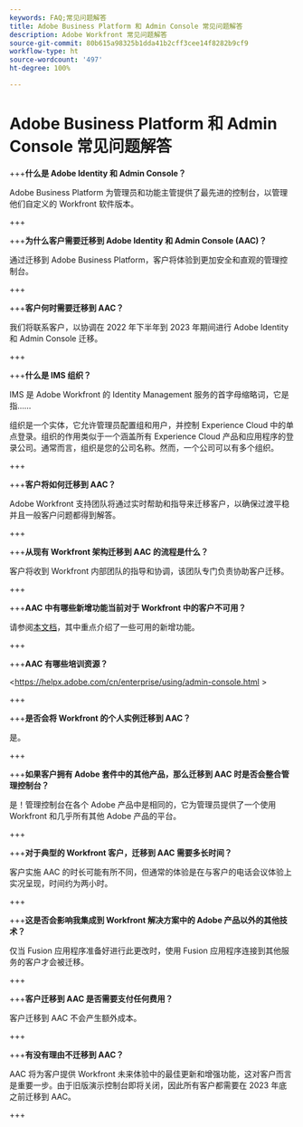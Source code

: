 ```yaml
---
keywords: FAQ;常见问题解答
title: Adobe Business Platform 和 Admin Console 常见问题解答
description: Adobe Workfront 常见问题解答
source-git-commit: 80b615a98325b1dda41b2cff3cee14f8282b9cf9
workflow-type: ht
source-wordcount: '497'
ht-degree: 100%

---
```


# Adobe Business Platform 和 Admin Console 常见问题解答

+++**什么是 Adobe Identity 和 Admin Console？**

Adobe Business Platform 为管理员和功能主管提供了最先进的控制台，以管理他们自定义的 Workfront 软件版本。

+++

+++**为什么客户需要迁移到 Adobe Identity 和 Admin Console (AAC)？**

通过迁移到 Adobe Business Platform，客户将体验到更加安全和直观的管理控制台。

+++

+++**客户何时需要迁移到 AAC？**

我们将联系客户，以协调在 2022 年下半年到 2023 年期间进行 Adobe Identity 和 Admin Console 迁移。

+++

+++**什么是 IMS 组织？**

IMS 是 Adobe Workfront 的 Identity Management 服务的首字母缩略词，它是指……

组织是一个实体，它允许管理员配置组和用户，并控制 Experience Cloud 中的单点登录。组织的作用类似于一个涵盖所有 Experience Cloud 产品和应用程序的登录公司。通常而言，组织是您的公司名称。然而，一个公司可以有多个组织。

+++

+++**客户将如何迁移到 AAC？**

Adobe Workfront 支持团队将通过实时帮助和指导来迁移客户，以确保过渡平稳并且一般客户问题都得到解答。

+++

+++**从现有 Workfront 架构迁移到 AAC 的流程是什么？**

客户将收到 Workfront 内部团队的指导和协调，该团队专门负责协助客户迁移。

+++

+++**AAC 中有哪些新增功能当前对于 Workfront 中的客户不可用？**

请参阅[本文档](overview.md)，其中重点介绍了一些可用的新增功能。

+++

+++**AAC 有哪些培训资源？**

&lt;https://helpx.adobe.com/cn/enterprise/using/admin-console.html >

+++

+++**是否会将 Workfront 的个人实例迁移到 AAC？**

是。

+++

+++**如果客户拥有 Adobe 套件中的其他产品，那么迁移到 AAC 时是否会整合管理控制台？**

是！管理控制台在各个 Adobe 产品中是相同的，它为管理员提供了一个使用 Workfront 和几乎所有其他 Adobe 产品的平台。

+++

+++**对于典型的 Workfront 客户，迁移到 AAC 需要多长时间？**

客户实施 AAC 的时长可能有所不同，但通常的体验是在与客户的电话会议体验上实况呈现，时间约为两小时。

+++

+++**这是否会影响我集成到 Workfront 解决方案中的 Adobe 产品以外的其他技术？**

仅当 Fusion 应用程序准备好进行此更改时，使用 Fusion 应用程序连接到其他服务的客户才会被迁移。

+++

+++**客户迁移到 AAC 是否需要支付任何费用？**

客户迁移到 AAC 不会产生额外成本。

+++

+++**有没有理由不迁移到 AAC？**

AAC 将为客户提供 Workfront 未来体验中的最佳更新和增强功能，这对客户而言是重要一步。由于旧版演示控制台即将关闭，因此所有客户都需要在 2023 年底之前迁移到 AAC。

+++
